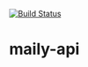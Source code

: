 [![Build Status](http://ec2-18-219-163-114.us-east-2.compute.amazonaws.com/api/badges/mtgao/maily-api/status.svg)](http://ec2-18-219-163-114.us-east-2.compute.amazonaws.com/mtgao/maily-api)

# maily-api
